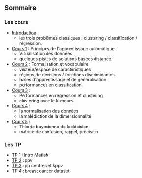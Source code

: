 ## Sommaire

### Les cours

- [Introduction](00_intro.md)
  - les trois problèmes classiques : clustering / classification /
  régression.
- [Cours 1](01_cours1.md) : Principes de l'apprentissage automatique
  - Visualisation des données
  - quelques pistes de solutions basées distance.
- [Cours 2](02_cours2.md) : Formalisation et vocabulaire
  - vecteur/espace de caractéristiques
  - régions de décisions / fonctions discriminantes.
  - bases d'apprentissage et de généralisation
  - performances en classification.
- [Cours 3](03_cours3.md) :
  - Performances en regression et clustering
  - clustering avec le k-means.
- [Cours 4](04_cours4.md) :
    - la normalisation des données
    - la malédiction de la dimensionnalité
- [Cours 5](05_cours5.md) :
    - Théorie bayesienne de la décision
    - matrice de confusion, rappel, précision

### Les TP

- [TP 1](TP/tp1.md) : Intro Matlab
- [TP 2](TP/tp2.md) : ppv
- [TP 3](TP/tp3.md) : pp centres et kppv
- [TP 4](TP/tp4.md) : breast cancer dataset
